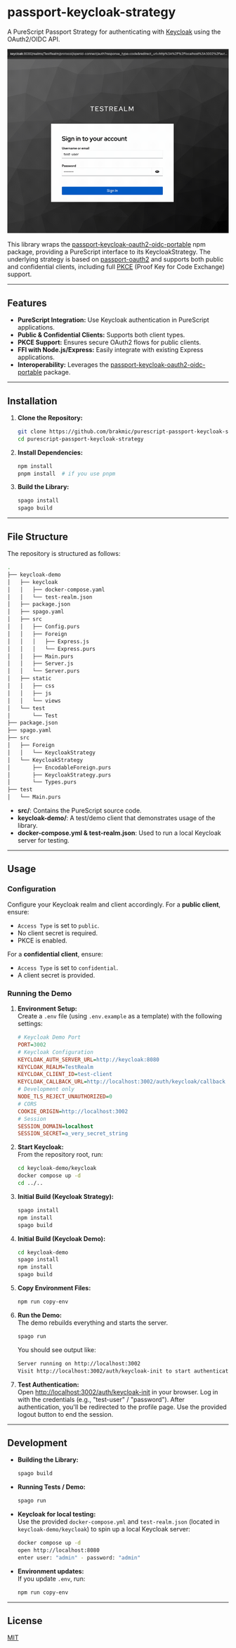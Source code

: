 # passport-keycloak-strategy

A PureScript Passport Strategy for authenticating with [Keycloak](http://www.keycloak.com/) using the OAuth2/OIDC API.

![passport-keycloak-strategy](./assets/gifs/passport-keycloak-strategy.gif)

This library wraps the [passport-keycloak-oauth2-oidc-portable](https://github.com/brakmic/passport-keycloak-oauth2-oidc-portable) npm package, providing a PureScript interface to its KeycloakStrategy. The underlying strategy is based on [passport-oauth2](http://www.passportjs.org/packages/passport-oauth2/) and supports both public and confidential clients, including full [PKCE](https://tools.ietf.org/html/rfc7636) (Proof Key for Code Exchange) support.

---

## Features

- **PureScript Integration:** Use Keycloak authentication in PureScript applications.
- **Public & Confidential Clients:** Supports both client types.
- **PKCE Support:** Ensures secure OAuth2 flows for public clients.
- **FFI with Node.js/Express:** Easily integrate with existing Express applications.
- **Interoperability:** Leverages the [passport-keycloak-oauth2-oidc-portable](https://github.com/brakmic/passport-keycloak-oauth2-oidc-portable) package.

---

## Installation

1. **Clone the Repository:**

   ```bash
   git clone https://github.com/brakmic/purescript-passport-keycloak-strategy.git
   cd purescript-passport-keycloak-strategy
   ```

2. **Install Dependencies:**

   ```bash
   npm install
   pnpm install  # if you use pnpm
   ```

3. **Build the Library:**

   ```bash
   spago install
   spago build
   ```

---

## File Structure

The repository is structured as follows:

```bash
.
├── keycloak-demo
│   ├── keycloak
│   │   ├── docker-compose.yaml
│   │   └── test-realm.json
│   ├── package.json
│   ├── spago.yaml
│   ├── src
│   │   ├── Config.purs
│   │   ├── Foreign
│   │   │   ├── Express.js
│   │   │   └── Express.purs
│   │   ├── Main.purs
│   │   ├── Server.js
│   │   └── Server.purs
│   ├── static
│   │   ├── css
│   │   ├── js
│   │   └── views
│   └── test
│       └── Test
├── package.json
├── spago.yaml
├── src
│   ├── Foreign
│   │   └── KeycloakStrategy
│   └── KeycloakStrategy
│       ├── EncodableForeign.purs
│       ├── KeycloakStrategy.purs
│       └── Types.purs
├── test
│   └── Main.purs
```

- **src/**: Contains the PureScript source code.
- **keycloak-demo/**: A test/demo client that demonstrates usage of the library.
- **docker-compose.yml & test-realm.json**: Used to run a local Keycloak server for testing.

---

## Usage

### Configuration

Configure your Keycloak realm and client accordingly. For a **public client**, ensure:
- `Access Type` is set to `public`.
- No client secret is required.
- PKCE is enabled.

For a **confidential client**, ensure:
- `Access Type` is set to `confidential`.
- A client secret is provided.

### Running the Demo

1. **Environment Setup:**  
   Create a `.env` file (using `.env.example` as a template) with the following settings:

   ```ini
   # Keycloak Demo Port
   PORT=3002
   # Keycloak Configuration
   KEYCLOAK_AUTH_SERVER_URL=http://keycloak:8080
   KEYCLOAK_REALM=TestRealm
   KEYCLOAK_CLIENT_ID=test-client
   KEYCLOAK_CALLBACK_URL=http://localhost:3002/auth/keycloak/callback
   # Development only
   NODE_TLS_REJECT_UNAUTHORIZED=0
   # CORS
   COOKIE_ORIGIN=http://localhost:3002
   # Session
   SESSION_DOMAIN=localhost
   SESSION_SECRET=a_very_secret_string
   ```

2. **Start Keycloak:**  
   From the repository root, run:

   ```bash
   cd keycloak-demo/keycloak
   docker compose up -d
   cd ../..
   ```

3. **Initial Build (Keycloak Strategy):**  
   
   ```bash
   spago install
   npm install
   spago build
   ```
4. **Initial Build (Keycloak Demo):**  
   
   ```bash
   cd keycloak-demo
   spago install
   npm install
   spago build
   ```

5. **Copy Environment Files:**

    ```bash
    npm run copy-env
    ```

6. **Run the Demo:**  
   The demo rebuilds everything and starts the server.

   ```bash
   spago run
   ```

   You should see output like:

   ```bash
   Server running on http://localhost:3002
   Visit http://localhost:3002/auth/keycloak-init to start authentication
   ```

7. **Test Authentication:**  
   Open [http://localhost:3002/auth/keycloak-init](http://localhost:3002/auth/keycloak-init) in your browser. Log in with the credentials (e.g., "test-user" / "password"). After authentication, you'll be redirected to the profile page. Use the provided logout button to end the session.

---

## Development

- **Building the Library:**

  ```bash
  spago build
  ```

- **Running Tests / Demo:**

  ```bash
  spago run
  ```

- **Keycloak for local testing:**  
  Use the provided `docker-compose.yml` and `test-realm.json` (located in `keycloak-demo/keycloak`) to spin up a local Keycloak server:

  ```bash
  docker compose up -d
  open http://localhost:8080
  enter user: "admin" - password: "admin"
  ```

- **Environment updates:**  
  If you update `.env`, run:

  ```bash
  npm run copy-env
  ```

---

## License

[MIT](./LICENSE)
